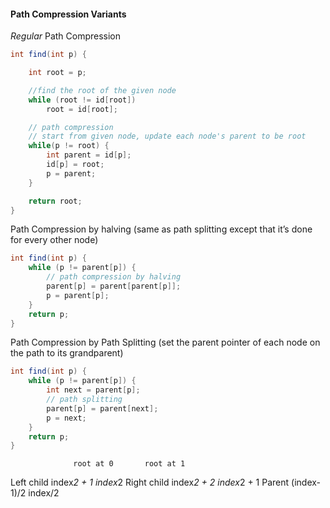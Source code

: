 
#### Path Compression Variants

_*Regular*_ Path Compression
```java
int find(int p) {

    int root = p;

    //find the root of the given node
    while (root != id[root])
        root = id[root];

    // path compression
    // start from given node, update each node's parent to be root
    while(p != root) {
        int parent = id[p];
        id[p] = root;
        p = parent;
    }

    return root;
}
``` 

Path Compression by halving (same as path splitting except that it’s done for every other node)
```java
int find(int p) {
    while (p != parent[p]) {
        // path compression by halving
        parent[p] = parent[parent[p]];
        p = parent[p];
    }
    return p;
}
```

Path Compression by Path Splitting (set the parent pointer of each node on the path to its grandparent)
```java
int find(int p) {
    while (p != parent[p]) {
        int next = parent[p];
        // path splitting
        parent[p] = parent[next];  
        p = next;
    }
    return p;
}
```

                  root at 0       root at 1
Left child        index*2 + 1     index*2
Right child       index*2 + 2     index*2 + 1
Parent            (index-1)/2     index/2